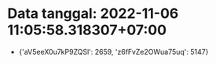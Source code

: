 # Data tanggal: 2022-11-06 11:05:58.318307+07:00

* {'aV5eeX0u7kP9ZQSl': 2659, 'z6fFvZe2OWua75uq': 5147}
